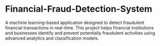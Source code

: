 # Financial-Fraud-Detection-System
A machine learning-based application designed to detect fraudulent financial transactions in real-time. This project helps financial institutions and businesses identify and prevent potentially fraudulent activities using advanced analytics and classification models.
